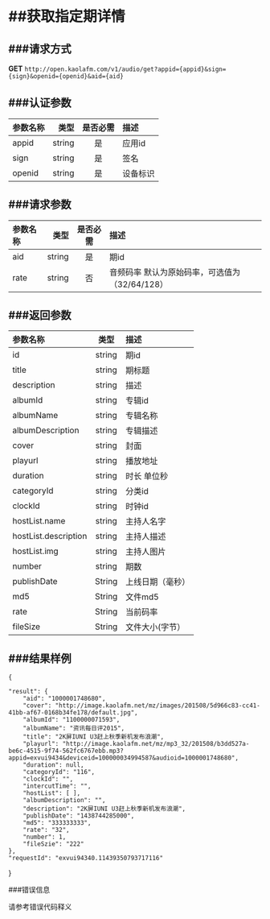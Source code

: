 ##获取指定期详情
===
###请求方式
---

**GET** `http://open.kaolafm.com/v1/audio/get?appid={appid}&sign={sign}&openid={openid}&aid={aid}`

###认证参数
---
| 参数名称 | 类型    | 是否必需 |描述
|:------- |-------:|:------:|:----|
| appid   | string |   是   |应用id
| sign    | string |   是   |签名
| openid  | string |   是   |设备标识


###请求参数
---

| 参数名称 | 类型    | 是否必需 |描述
|:------- |-------:|:------:|:----|
| aid   | string |   是   |期id
| rate   | string |   否   |音频码率 默认为原始码率，可选值为（32/64/128）



###返回参数
---

| 参数名称 | 类型    | 描述 
|:------- |:-------:|:------|
|id	 | string	 | 期id
| title	| string	| 期标题
| description	| string	| 描述
| albumId | string	| 专辑id
| albumName | string	| 专辑名称
| albumDescription	| string	| 专辑描述
| cover | string	| 封面
| playurl | string	| 播放地址
| duration | string	| 时长 单位秒
| categoryId | string	| 分类id
| clockId | string	|  时钟id
| hostList.name | string	| 主持人名字
| hostList.description	| string	| 主持人描述
| hostList.img	| string	| 主持人图片
| number	| string	| 期数
| publishDate | String  | 上线日期（毫秒）
| md5   | String  | 文件md5
| rate  | String  | 当前码率
| fileSize | String | 文件大小(字节）






###结果样例
---

    {

    "result": {
        "aid": "1000001748680",
        "cover": "http://image.kaolafm.net/mz/images/201508/5d966c83-cc41-41bb-af67-0168b34fe178/default.jpg",
        "albumId": "1100000071593",
        "albumName": "资讯每日评2015",
        "title": "2K屏IUNI U3赶上秋季新机发布浪潮",
        "playurl": "http://image.kaolafm.net/mz/mp3_32/201508/b3dd527a-be6c-4515-9f74-562fc6767ebb.mp3?appid=exvui9434&deviceid=100000034994587&audioid=1000001748680",
        "duration": null,
        "categoryId": "116",
        "clockId": "",
        "intercutTime": "",
        "hostList": [ ],
        "albumDescription": "",
        "description": "2K屏IUNI U3赶上秋季新机发布浪潮",
        "publishDate": "1438744285000",
        "md5": "333333333",
        "rate": "32",
        "number": 1,
        "fileSzie": "222"
    },
    "requestId": "exvui94340.11439350793717116"

}

###错误信息

请参考错误代码释义
